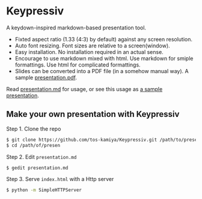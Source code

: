 Keypressiv
==========

A keydown-inspired markdown-based presentation tool.

* Fixted aspect ratio (1.33 (4:3) by default) against any screen resolution.
* Auto font resizing. Font sizes are relative to a screen(window).
* Easy installation. No installation required in an actual sense.
* Encourage to use markdown mixed with html. Use markdown for smiple formattings. Use html for complicated formattings. 
* Slides can be converted into a PDF file (in a somehow manual way). A sample [presentation.pdf](presentation.pdf).

Read [presentation.md](presentation.md) for usage,
or see this usage as [a sample presentation](http://tos-kamiya.github.io/Keypressiv/).

## Make your own presentation with Keypressiv

Step 1. Clone the repo

```bash
$ git clone https://github.com/tos-kamiya/Keypressiv.git /path/to/presen
$ cd /path/of/presen
```

Step 2. Edit `presentation.md`

```bash
$ gedit presentation.md
```

Step 3. Serve `index.html` with a Http server

```bash
$ python -m SimpleHTTPServer
```

